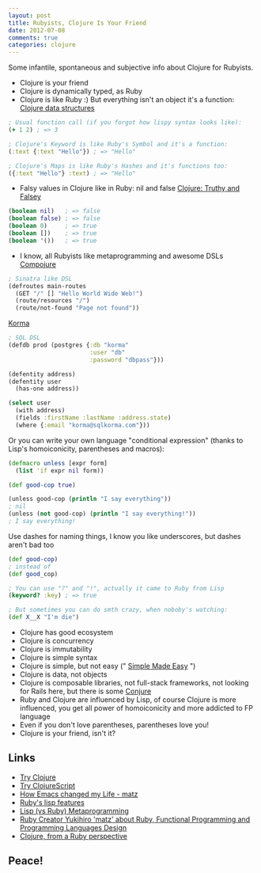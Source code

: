 ```yaml
---
layout: post
title: Rubyists, Clojure Is Your Friend
date: 2012-07-08
comments: true
categories: clojure
---
```


Some infantile, spontaneous and subjective info about Clojure for Rubyists.

* Clojure is your friend
* Clojure is dynamically typed, as Ruby
* Clojure is like Ruby :) But everything isn't an object it's a function: [Clojure data structures](http://clojure.org/data_structures)

``` clj
; Usual function call (if you forgot how lispy syntax looks like):
(+ 1 2) ; => 3

; Clojure's Keyword is like Ruby's Symbol and it's a function:
(:text {:text "Hello"}) ; => "Hello"

; Clojure's Maps is like Ruby's Hashes and it's functions too:
({:text "Hello"} :text) ; => "Hello"
```

* Falsy values in Clojure like in Ruby: nil and false [Clojure: Truthy and Falsey](http://blog.jayfields.com/2011/02/clojure-truthy-and-falsey.html)

``` clj
(boolean nil)   ; => false
(boolean false) ; => false
(boolean 0)     ; => true
(boolean [])    ; => true
(boolean '())   ; => true
```

* I know, all Rubyists like metaprogramming and awesome DSLs [Compojure](https://github.com/weavejester/compojure/wiki/Getting-Started)

``` clj
; Sinatra like DSL
(defroutes main-routes
  (GET "/" [] "Hello World Wide Web!")
  (route/resources "/")
  (route/not-found "Page not found"))
```

[Korma](http://sqlkorma.com/)

``` clj
; SQL DSL
(defdb prod (postgres {:db "korma"
                       :user "db"
                       :password "dbpass"}))

(defentity address)
(defentity user
  (has-one address))

(select user
  (with address)
  (fields :firstName :lastName :address.state)
  (where {:email "korma@sqlkorma.com"}))
```

Or you can write your own language "conditional expression" (thanks to Lisp's homoiconicity, parentheses and macros):

``` clj
(defmacro unless [expr form]
  (list 'if expr nil form))

(def good-cop true)

(unless good-cop (println "I say everything"))
; nil
(unless (not good-cop) (println "I say everything!"))
; I say everything!
```

Use dashes for naming things, I know you like underscores, but dashes aren't bad too

``` clj
(def good-cop)
; instead of
(def good_cop)

; You can use "?" and "!", actually it came to Ruby from Lisp
(keyword? :key) ; => true

; But sometimes you can do smth crazy, when noboby's watching:
(def X__X "I'm die")
```

* Clojure has good ecosystem
* Clojure is concurrency
* Clojure is immutability
* Clojure is simple syntax
* Clojure is simple, but not easy (" [Simple Made Easy](http://www.infoq.com/presentations/Simple-Made-Easy) ")
* Clojure is data, not objects
* Clojure is composable libraries, not full-stack frameworks, not looking for Rails here, but there is some [Conjure](https://github.com/macourtney/Conjure)
* Ruby and Clojure are influenced by Lisp, of course Clojure is more influenced, you get all power of homoiconicity and more addicted to FP language
* Even if you don't love parentheses, parentheses love you!
* Clojure is your friend, isn't it?

## Links

* [Try Clojure](http://tryclj.com/)
* [Try ClojureScript](http://himera.herokuapp.com/index.html)
* [How Emacs changed my Life - matz](http://www.slideshare.net/yukihiro_matz/how-emacs-changed-my-life)
* [Ruby's lisp features](http://blade.nagaokaut.ac.jp/cgi-bin/scat.rb/ruby/ruby-talk/179642)
* [Lisp (vs Ruby) Metaprogramming](http://www.slideshare.net/antoniogarrote/lisp-vs-ruby-metaprogramming-3222908)
* [Ruby Creator Yukihiro 'matz' about Ruby, Functional Programming and Programming Languages Design](http://www.infoq.com/interviews/yukihiro-matz-language-design/)
* [Clojure, from a Ruby perspective](http://briancarper.net/blog/536/clojure-from-a-ruby-perspective)

## Peace!


